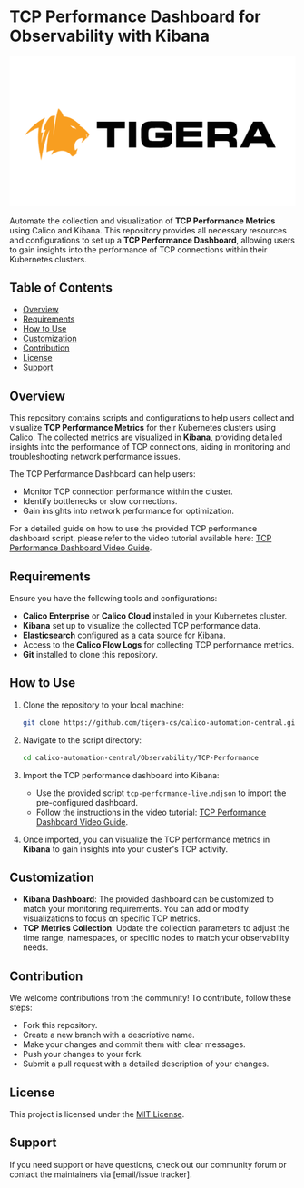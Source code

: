 # TCP Performance Dashboard for Observability with Kibana

![Calico Logo](/images/logo/Tigera-Logo-Transparent.png)

Automate the collection and visualization of **TCP Performance Metrics** using Calico and Kibana. This repository provides all necessary resources and configurations to set up a **TCP Performance Dashboard**, allowing users to gain insights into the performance of TCP connections within their Kubernetes clusters.

## Table of Contents

- [Overview](#overview)
- [Requirements](#requirements)
- [How to Use](#how-to-use)
- [Customization](#customization)
- [Contribution](#contribution)
- [License](#license)
- [Support](#support)

## Overview

This repository contains scripts and configurations to help users collect and visualize **TCP Performance Metrics** for their Kubernetes clusters using Calico. The collected metrics are visualized in **Kibana**, providing detailed insights into the performance of TCP connections, aiding in monitoring and troubleshooting network performance issues.

The TCP Performance Dashboard can help users:
- Monitor TCP connection performance within the cluster.
- Identify bottlenecks or slow connections.
- Gain insights into network performance for optimization.

For a detailed guide on how to use the provided TCP performance dashboard script, please refer to the video tutorial available here: [TCP Performance Dashboard Video Guide](https://fast.wistia.com/embed/channel/lhjf79y3oy?wchannelid=lhjf79y3oy&wmediaid=sk1g5jn0cv).

## Requirements

Ensure you have the following tools and configurations:

- **Calico Enterprise** or **Calico Cloud** installed in your Kubernetes cluster.
- **Kibana** set up to visualize the collected TCP performance data.
- **Elasticsearch** configured as a data source for Kibana.
- Access to the **Calico Flow Logs** for collecting TCP performance metrics.
- **Git** installed to clone this repository.

## How to Use

1. Clone the repository to your local machine:
   ```bash
   git clone https://github.com/tigera-cs/calico-automation-central.git
   ```
2. Navigate to the script directory:
   ```bash
   cd calico-automation-central/Observability/TCP-Performance
   ```
3. Import the TCP performance dashboard into Kibana:
   - Use the provided script `tcp-performance-live.ndjson` to import the pre-configured dashboard.
   - Follow the instructions in the video tutorial: [TCP Performance Dashboard Video Guide](https://fast.wistia.com/embed/channel/lhjf79y3oy?wchannelid=lhjf79y3oy&wmediaid=sk1g5jn0cv).

4. Once imported, you can visualize the TCP performance metrics in **Kibana** to gain insights into your cluster's TCP activity.

## Customization

- **Kibana Dashboard**: The provided dashboard can be customized to match your monitoring requirements. You can add or modify visualizations to focus on specific TCP metrics.
- **TCP Metrics Collection**: Update the collection parameters to adjust the time range, namespaces, or specific nodes to match your observability needs.

## Contribution

We welcome contributions from the community! To contribute, follow these steps:

- Fork this repository.
- Create a new branch with a descriptive name.
- Make your changes and commit them with clear messages.
- Push your changes to your fork.
- Submit a pull request with a detailed description of your changes.

## License

This project is licensed under the [MIT License](LICENSE).

## Support

If you need support or have questions, check out our community forum or contact the maintainers via [email/issue tracker].
